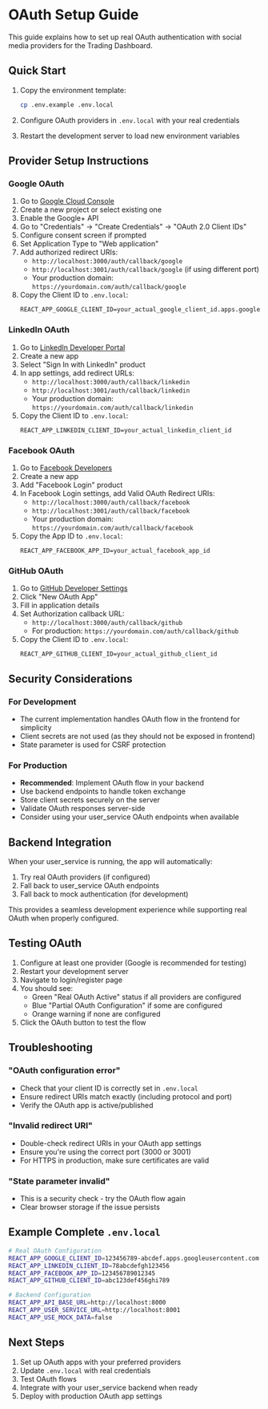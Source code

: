 # OAuth Setup Guide

This guide explains how to set up real OAuth authentication with social media providers for the Trading Dashboard.

## Quick Start

1. Copy the environment template:
   ```bash
   cp .env.example .env.local
   ```

2. Configure OAuth providers in `.env.local` with your real credentials

3. Restart the development server to load new environment variables

## Provider Setup Instructions

### Google OAuth

1. Go to [Google Cloud Console](https://console.cloud.google.com/)
2. Create a new project or select existing one
3. Enable the Google+ API
4. Go to "Credentials" → "Create Credentials" → "OAuth 2.0 Client IDs"
5. Configure consent screen if prompted
6. Set Application Type to "Web application"
7. Add authorized redirect URIs:
   - `http://localhost:3000/auth/callback/google`
   - `http://localhost:3001/auth/callback/google` (if using different port)
   - Your production domain: `https://yourdomain.com/auth/callback/google`
8. Copy the Client ID to `.env.local`:
   ```
   REACT_APP_GOOGLE_CLIENT_ID=your_actual_google_client_id.apps.googleusercontent.com
   ```

### LinkedIn OAuth

1. Go to [LinkedIn Developer Portal](https://www.linkedin.com/developers/apps)
2. Create a new app
3. Select "Sign In with LinkedIn" product
4. In app settings, add redirect URLs:
   - `http://localhost:3000/auth/callback/linkedin`
   - `http://localhost:3001/auth/callback/linkedin`
   - Your production domain: `https://yourdomain.com/auth/callback/linkedin`
5. Copy the Client ID to `.env.local`:
   ```
   REACT_APP_LINKEDIN_CLIENT_ID=your_actual_linkedin_client_id
   ```

### Facebook OAuth

1. Go to [Facebook Developers](https://developers.facebook.com/)
2. Create a new app
3. Add "Facebook Login" product
4. In Facebook Login settings, add Valid OAuth Redirect URIs:
   - `http://localhost:3000/auth/callback/facebook`
   - `http://localhost:3001/auth/callback/facebook`
   - Your production domain: `https://yourdomain.com/auth/callback/facebook`
5. Copy the App ID to `.env.local`:
   ```
   REACT_APP_FACEBOOK_APP_ID=your_actual_facebook_app_id
   ```

### GitHub OAuth

1. Go to [GitHub Developer Settings](https://github.com/settings/developers)
2. Click "New OAuth App"
3. Fill in application details
4. Set Authorization callback URL:
   - `http://localhost:3000/auth/callback/github`
   - For production: `https://yourdomain.com/auth/callback/github`
5. Copy the Client ID to `.env.local`:
   ```
   REACT_APP_GITHUB_CLIENT_ID=your_actual_github_client_id
   ```

## Security Considerations

### For Development
- The current implementation handles OAuth flow in the frontend for simplicity
- Client secrets are not used (as they should not be exposed in frontend)
- State parameter is used for CSRF protection

### For Production
- **Recommended**: Implement OAuth flow in your backend
- Use backend endpoints to handle token exchange
- Store client secrets securely on the server
- Validate OAuth responses server-side
- Consider using your user_service OAuth endpoints when available

## Backend Integration

When your user_service is running, the app will automatically:
1. Try real OAuth providers (if configured)
2. Fall back to user_service OAuth endpoints
3. Fall back to mock authentication (for development)

This provides a seamless development experience while supporting real OAuth when properly configured.

## Testing OAuth

1. Configure at least one provider (Google is recommended for testing)
2. Restart your development server
3. Navigate to login/register page
4. You should see:
   - Green "Real OAuth Active" status if all providers are configured
   - Blue "Partial OAuth Configuration" if some are configured
   - Orange warning if none are configured
5. Click the OAuth button to test the flow

## Troubleshooting

### "OAuth configuration error"
- Check that your client ID is correctly set in `.env.local`
- Ensure redirect URIs match exactly (including protocol and port)
- Verify the OAuth app is active/published

### "Invalid redirect URI"
- Double-check redirect URIs in your OAuth app settings
- Ensure you're using the correct port (3000 or 3001)
- For HTTPS in production, make sure certificates are valid

### "State parameter invalid"
- This is a security check - try the OAuth flow again
- Clear browser storage if the issue persists

## Example Complete `.env.local`

```bash
# Real OAuth Configuration
REACT_APP_GOOGLE_CLIENT_ID=123456789-abcdef.apps.googleusercontent.com
REACT_APP_LINKEDIN_CLIENT_ID=78abcdefgh123456
REACT_APP_FACEBOOK_APP_ID=123456789012345
REACT_APP_GITHUB_CLIENT_ID=abc123def456ghi789

# Backend Configuration
REACT_APP_API_BASE_URL=http://localhost:8000
REACT_APP_USER_SERVICE_URL=http://localhost:8001
REACT_APP_USE_MOCK_DATA=false
```

## Next Steps

1. Set up OAuth apps with your preferred providers
2. Update `.env.local` with real credentials
3. Test OAuth flows
4. Integrate with your user_service backend when ready
5. Deploy with production OAuth app settings